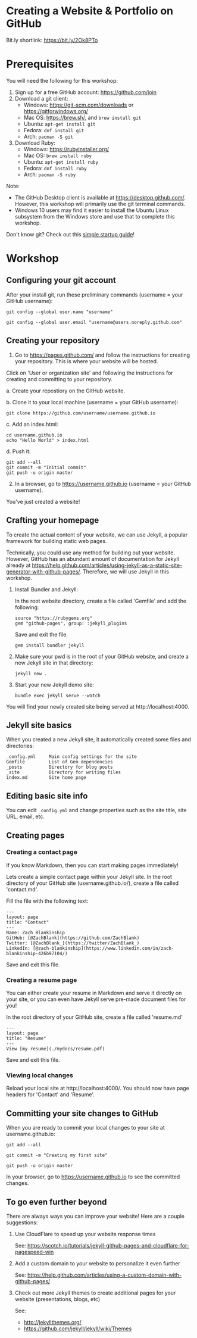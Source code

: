 Creating a Website & Portfolio on GitHub
========================================

Bit.ly shortlink: https://bit.ly/2Ok8PTo

# Prerequisites

You will need the following for this workshop:

1. Sign up for a free GitHub account:  https://github.com/join
2. Download a git client:
    - Windows: https://git-scm.com/downloads or https://gitforwindows.org/
    - Mac OS: https://brew.sh/, and `brew install git`
    - Ubuntu: `apt-get install git`
    - Fedora: `dnf install git`
    - Arch: `pacman -S git`
3. Download Ruby:
    - Windows: https://rubyinstaller.org/
    - Mac OS: `brew install ruby`
    - Ubuntu: `apt-get install ruby`
    - Fedora: `dnf install ruby`
    - Arch: `pacman -S ruby`

Note:
* The GitHub Desktop client is available at https://desktop.github.com/. However, this workshop will primarily use the git terminal commands.
* Windows 10 users may find it easier to install the Ubuntu Linux subsystem from the Windows store and use that to complete this workshop.

Don't know git? Check out this [simple startup guide](https://rogerdudler.github.io/git-guide/)!

# Workshop

## Configuring your git account

After your install git, run these preliminary commands (username = your GitHub username):

`git config --global user.name "username"`

`git config --global user.email "username@users.noreply.github.com"`

## Creating your repository

1.  Go to https://pages.github.com/ and follow the instructions for creating your repository. This is where your website will be hosted.

Click on 'User or organization site' and following the instructions for creating and committing to your repository.

a.  Create your repostiory on the GitHub website.

b.  Clone it to your local machine (username = your GitHub username):

`git clone https://github.com/username/username.github.io`

c.  Add an index.html:

```
cd username.github.io
echo "Hello World" > index.html
```
d.  Push it:

```
git add --all
git commit -m "Initial commit"
git push -u origin master
```

2.  In a browser, go to https://username.github.io (username = your GitHub username).

You've just created a website!

## Crafting your homepage

To create the actual content of your website, we can use Jekyll, a popular framework for building static web pages.

Technically, you could use any method for building out your website. However, GitHub has an abundant amount of documentation for Jekyll already at https://help.github.com/articles/using-jekyll-as-a-static-site-generator-with-github-pages/. Therefore, we will use Jekyll in this workshop.

1.  Install Bundler and Jekyll:

    In the root website directory, create a file called 'Gemfile' and add the following:

    ```
    source "https://rubygems.org"
    gem "github-pages", group: :jekyll_plugins
    ```

    Save and exit the file.

    `gem install bundler jekyll`

2.  Make sure your pwd is in the root of your GitHub website, and create a new Jekyll site in that directory:

    `jekyll new .`

3.  Start your new Jekyll demo site:

    `bundle exec jekyll serve --watch`

You will find your newly created site being served at http://localhost:4000.

## Jekyll site basics

When you created a new Jekyll site, it automatically created some files and directories:

```
_config.yml     Main config settings for the site
Gemfile         List of Gem dependencies
_posts          Directory for blog posts
_site           Directory for writing files
index.md        Site home page
```

## Editing basic site info

You can edit `_config.yml` and change properties such as the site title, site URL, email, etc.

## Creating pages

### Creating a contact page

If you know Markdown, then you can start making pages immediately!

Lets create a simple contact page within your Jekyll site. In the root directory of your GitHub site (username.github.io/), create a file called 'contact.md'.

Fill the file with the following text:

```
---
layout: page
title: "Contact"
---
Name: Zach Blankinship
GitHub: [@ZachBlank](https://github.com/ZachBlank)
Twitter: [@ZachBlank_](https://twitter/ZachBlank_)
LinkedIn: [@zach-blankinship](https://www.linkedin.com/in/zach-blankinship-426b97104/)
```

Save and exit this file.

### Creating a resume page

You can either create your resume in Markdown and serve it directly on your site, or you can even have Jekyll serve pre-made document files for you!

In the root directory of your GitHub site, create a file called 'resume.md'

```
---
layout: page
title: "Resume"
---
View [my resume](./mydocs/resume.pdf)
```

Save and exit this file.

### Viewing local changes

Reload your local site at http://localhost:4000/. You should now have page headers for 'Contact' and 'Resume'.

## Committing your site changes to GitHub

When you are ready to commit your local changes to your site at username.github.io:

`git add --all`

`git commit -m "Creating my first site"`

`git push -u origin master`

In your browser, go to https://username.github.io to see the committed changes.

## To go even further beyond

There are always ways you can improve your website! Here are a couple suggestions:

1.  Use CloudFlare to speed up your website response times

    See: https://scotch.io/tutorials/jekyll-github-pages-and-cloudflare-for-pagespeed-win

2.  Add a custom domain to your website to personalize it even further

    See: https://help.github.com/articles/using-a-custom-domain-with-github-pages/

3.  Check out more Jekyll themes to create additional pages for your website (presentations, blogs, etc)

    See:
    * http://jekyllthemes.org/
    * https://github.com/jekyll/jekyll/wiki/Themes
